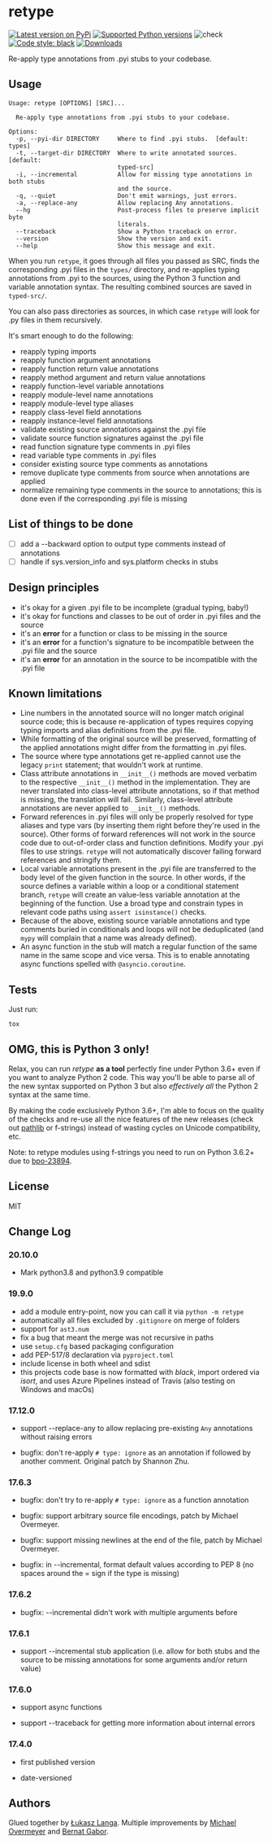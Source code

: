 # retype

[![Latest version on
PyPi](https://badge.fury.io/py/retype.svg)](https://badge.fury.io/py/retype)
[![Supported Python
versions](https://img.shields.io/pypi/pyversions/retype.svg)](https://pypi.org/project/retype/)
![check](https://github.com/ambv/retype/workflows/check/badge.svg)
[![Code style:
black](https://img.shields.io/badge/code%20style-black-000000.svg)](https://github.com/psf/black)
[![Downloads](https://pepy.tech/badge/retype/month)](https://pepy.tech/project/retype/month)

Re-apply type annotations from .pyi stubs to your codebase.

## Usage

```
Usage: retype [OPTIONS] [SRC]...

  Re-apply type annotations from .pyi stubs to your codebase.

Options:
  -p, --pyi-dir DIRECTORY     Where to find .pyi stubs.  [default: types]
  -t, --target-dir DIRECTORY  Where to write annotated sources.  [default:
                              typed-src]
  -i, --incremental           Allow for missing type annotations in both stubs
                              and the source.
  -q, --quiet                 Don't emit warnings, just errors.
  -a, --replace-any           Allow replacing Any annotations.
  --hg                        Post-process files to preserve implicit byte
                              literals.
  --traceback                 Show a Python traceback on error.
  --version                   Show the version and exit.
  --help                      Show this message and exit.
```

When you run `retype`, it goes through all files you passed as SRC, finds the
corresponding .pyi files in the `types/` directory, and re-applies typing annotations
from .pyi to the sources, using the Python 3 function and variable annotation syntax.
The resulting combined sources are saved in `typed-src/`.

You can also pass directories as sources, in which case `retype` will look for .py files
in them recursively.

It's smart enough to do the following:

- reapply typing imports
- reapply function argument annotations
- reapply function return value annotations
- reapply method argument and return value annotations
- reapply function-level variable annotations
- reapply module-level name annotations
- reapply module-level type aliases
- reapply class-level field annotations
- reapply instance-level field annotations
- validate existing source annotations against the .pyi file
- validate source function signatures against the .pyi file
- read function signature type comments in .pyi files
- read variable type comments in .pyi files
- consider existing source type comments as annotations
- remove duplicate type comments from source when annotations are applied
- normalize remaining type comments in the source to annotations; this is done even if
  the corresponding .pyi file is missing

## List of things to be done

- [ ] add a --backward option to output type comments instead of annotations
- [ ] handle if sys.version_info and sys.platform checks in stubs

## Design principles

- it's okay for a given .pyi file to be incomplete (gradual typing, baby!)
- it's okay for functions and classes to be out of order in .pyi files and the source
- it's an **error** for a function or class to be missing in the source
- it's an **error** for a function's signature to be incompatible between the .pyi file
  and the source
- it's an **error** for an annotation in the source to be incompatible with the .pyi
  file

## Known limitations

- Line numbers in the annotated source will no longer match original source code; this
  is because re-application of types requires copying typing imports and alias
  definitions from the .pyi file.
- While formatting of the original source will be preserved, formatting of the applied
  annotations might differ from the formatting in .pyi files.
- The source where type annotations get re-applied cannot use the legacy `print`
  statement; that wouldn't work at runtime.
- Class attribute annotations in `__init__()` methods are moved verbatim to the
  respective `__init__()` method in the implementation. They are never translated into
  class-level attribute annotations, so if that method is missing, the translation will
  fail. Similarly, class-level attribute annotations are never applied to `__init__()`
  methods.
- Forward references in .pyi files will only be properly resolved for type aliases and
  type vars (by inserting them right before they're used in the source). Other forms of
  forward references will not work in the source code due to out-of-order class and
  function definitions. Modify your .pyi files to use strings. `retype` will not
  automatically discover failing forward references and stringify them.
- Local variable annotations present in the .pyi file are transferred to the body level
  of the given function in the source. In other words, if the source defines a variable
  within a loop or a conditional statement branch, `retype` will create an value-less
  variable annotation at the beginning of the function. Use a broad type and constrain
  types in relevant code paths using `assert isinstance()` checks.
- Because of the above, existing source variable annotations and type comments buried in
  conditionals and loops will not be deduplicated (and `mypy` will complain that a name
  was already defined).
- An async function in the stub will match a regular function of the same name in the
  same scope and vice versa. This is to enable annotating async functions spelled with
  `@asyncio.coroutine`.

## Tests

Just run:

```
tox
```

## OMG, this is Python 3 only!

Relax, you can run _retype_ **as a tool** perfectly fine under Python 3.6+ even if you
want to analyze Python 2 code. This way you'll be able to parse all of the new syntax
supported on Python 3 but also _effectively all_ the Python 2 syntax at the same time.

By making the code exclusively Python 3.6+, I'm able to focus on the quality of the
checks and re-use all the nice features of the new releases (check out
[pathlib](docs.python.org/3/library/pathlib.html) or f-strings) instead of wasting
cycles on Unicode compatibility, etc.

Note: to retype modules using f-strings you need to run on Python 3.6.2+ due to
[bpo-23894](http://bugs.python.org/issue23894).

## License

MIT

## Change Log

### 20.10.0

- Mark python3.8 and python3.9 compatible

### 19.9.0

- add a module entry-point, now you can call it via `python -m retype`
- automatically all files excluded by `.gitignore` on merge of folders
- support for `ast3.num`
- fix a bug that meant the merge was not recursive in paths
- use `setup.cfg` based packaging configuration
- add PEP-517/8 declaration via `pyproject.toml`
- include license in both wheel and sdist
- this projects code base is now formatted with _black_, import ordered via _isort_, and
  uses Azure Pipelines instead of Travis (also testing on Windows and macOs)

### 17.12.0

- support --replace-any to allow replacing pre-existing `Any` annotations without
  raising errors

- bugfix: don't re-apply `# type: ignore` as an annotation if followed by another
  comment. Original patch by Shannon Zhu.

### 17.6.3

- bugfix: don't try to re-apply `# type: ignore` as a function annotation

- bugfix: support arbitrary source file encodings, patch by Michael Overmeyer.

- bugfix: support missing newlines at the end of the file, patch by Michael Overmeyer.

- bugfix: in --incremental, format default values according to PEP 8 (no spaces around
  the = sign if the type is missing)

### 17.6.2

- bugfix: --incremental didn't work with multiple arguments before

### 17.6.1

- support --incremental stub application (i.e. allow for both stubs and the source to be
  missing annotations for some arguments and/or return value)

### 17.6.0

- support async functions

- support --traceback for getting more information about internal errors

### 17.4.0

- first published version

- date-versioned

## Authors

Glued together by [Łukasz Langa](mailto:lukasz@langa.pl). Multiple improvements by
[Michael Overmeyer](mailto:m.overmeyer@yahoo.ca) and
[Bernat Gabor](mailto:gaborjbernat@gmail.com).
